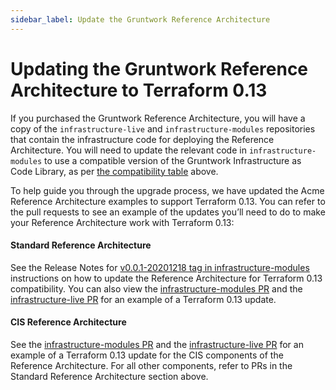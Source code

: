 ```yaml
---
sidebar_label: Update the Gruntwork Reference Architecture
---
```


# Updating the Gruntwork Reference Architecture to Terraform 0.13

If you purchased the Gruntwork Reference Architecture, you will have a copy of
the `infrastructure-live` and `infrastructure-modules` repositories that contain
the infrastructure code for deploying the Reference Architecture. You will need
to update the relevant code in `infrastructure-modules` to use a compatible
version of the Gruntwork Infrastructure as Code Library, as per [the
compatibility
table](step-3-update-references-to-the-gruntwork-infrastructure-as-code-library.md#version-compatibility-table)
above.

To help guide you through the upgrade process, we have updated the Acme
Reference Architecture examples to support Terraform 0.13. You can refer to the
pull requests to see an example of the updates you’ll need to do to make your
Reference Architecture work with Terraform 0.13:

<div className="dlist">

#### Standard Reference Architecture

See the Release Notes for
[v0.0.1-20201218
tag in infrastructure-modules](https://github.com/gruntwork-io/infrastructure-modules-multi-account-acme/releases/tag/v0.0.1-20201218) instructions on how to update the Reference Architecture for Terraform 0.13
compatibility. You can also view the [infrastructure-modules PR](https://github.com/gruntwork-io/infrastructure-modules-multi-account-acme/pull/46)
and the [infrastructure-live PR](https://github.com/gruntwork-io/infrastructure-live-multi-account-acme/pull/44) for
an example of a Terraform 0.13 update.

#### CIS Reference Architecture

See the [infrastructure-modules PR](https://github.com/gruntwork-io/cis-infrastructure-modules-acme/pull/5)
and the [infrastructure-live PR](https://github.com/gruntwork-io/cis-infrastructure-live-acme/pull/7) for
an example of a Terraform 0.13 update for the CIS components of the Reference Architecture. For all other components,
refer to PRs in the Standard Reference Architecture section above.

</div>


<!-- ##DOCS-SOURCER-START
{"sourcePlugin":"Local File Copier","hash":"32d87de726919474b48d92e47af026b9"}
##DOCS-SOURCER-END -->
